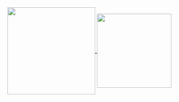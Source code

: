  <a href="https://github.com/AndressCS">
  <img height=200 align="center" src="https://github-readme-stats.vercel.app/api?username=AndressCS&theme=aura" />
</a>
<a href="https://github.com/anuraghazra/convoychat">
  <img height=170 align="center" src="https://github-readme-stats.vercel.app/api/top-langs?username=AndressCS&layout=compact&theme=aura&langs_count=8&card_width=320" />
</a>
